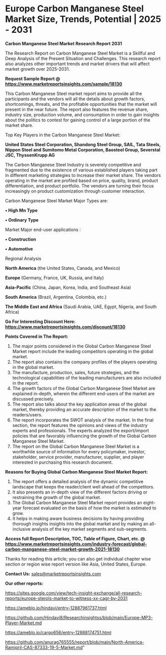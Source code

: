 # Europe Carbon Manganese Steel Market Size, Trends, Potential | 2025 - 2031

<strong>Carbon Manganese Steel Market Research Report 2031</strong>

The Research Report on Carbon Manganese Steel Market is a Skillful and Deep Analysis of the Present Situation and Challenges. This research report also analyzes other important trends and market drivers that will affect market growth over 2025-2031.

<strong>Request Sample Report @ <a href=https://www.marketreportsinsights.com/sample/18130>https://www.marketreportsinsights.com/sample/18130</a></strong>

This Carbon Manganese Steel market report aims to provide all the participants and the vendors will all the details about growth factors, shortcomings, threats, and the profitable opportunities that the market will present in the near future. The report also features the revenue share, industry size, production volume, and consumption in order to gain insights about the politics to contest for gaining control of a large portion of the market share.

Top Key Players in the Carbon Manganese Steel Market:

<strong>United States Steel Corporation, Shandong Steel Group, SAIL, Tata Steels, Nippon Steel and Sumitomo Metal Corporation, Baosteel Group, Severstal JSC, ThyssenKrupp AG</strong>

The Carbon Manganese Steel Industry is severely competitive and fragmented due to the existence of various established players taking part in different marketing strategies to increase their market share. The vendors operating in the market are profiled based on price, quality, brand, product differentiation, and product portfolio. The vendors are turning their focus increasingly on product customization through customer interaction.

Carbon Manganese Steel Market Major Types are:

<strong>• High Mn Type

• Ordinary Type</strong>

Market Major end-user applications :

<strong>• Construction

• Automotive</strong>

Regional Analysis

</u><strong><b>North America</b></strong> (the United States, Canada, and Mexico)

<strong><b>Europe </b></strong>(Germany, France, UK, Russia, and Italy)

<strong><b>Asia-Pacific</b></strong> (China, Japan, Korea, India, and Southeast Asia)

<strong><b>South America</b></strong> (Brazil, Argentina, Colombia, etc.)

<strong><b>The Middle East and Africa</b></strong> (Saudi Arabia, UAE, Egypt, Nigeria, and South Africa)

<strong>Go For Interesting Discount Here: <a href=https://www.marketreportsinsights.com/discount/18130>https://www.marketreportsinsights.com/discount/18130</a></strong>

<strong>Points Covered in The Report:</strong>
<ol>
  <li>The major points considered in the Global Carbon Manganese Steel Market report include the leading competitors operating in the global market.</li>
  <li>The report also contains the company profiles of the players operating in the global market.</li>
  <li>The manufacture, production, sales, future strategies, and the technological capabilities of the leading manufacturers are also included in the report.</li>
  <li>The growth factors of the Global Carbon Manganese Steel Market are explained in-depth, wherein the different end-users of the market are discussed precisely.</li>
  <li>The report also talks about the key application areas of the global market, thereby providing an accurate description of the market to the readers/users.</li>
  <li>The report incorporates the SWOT analysis of the market. In the final section, the report features the opinions and views of the industry experts and professionals. The experts analyzed the export/import policies that are favorably influencing the growth of the Global Carbon Manganese Steel Market.</li>
  <li>The report on the Global Carbon Manganese Steel Market is a worthwhile source of information for every policymaker, investor, stakeholder, service provider, manufacturer, supplier, and player interested in purchasing this research document.</li>
</ol>
<strong>Reasons for Buying Global Carbon Manganese Steel Market Report:</strong>

<ol>
  <li>The report offers a detailed analysis of the dynamic competitive landscape that keeps the reader/client well ahead of the competitors.</li>
  <li>It also presents an in-depth view of the different factors driving or restraining the growth of the global market.</li>
  <li>The Global Carbon Manganese Steel Market report provides an eight-year forecast evaluated on the basis of how the market is estimated to grow.</li>
  <li>It helps in making aware business decisions by having providing thorough insights insights into the global market and by making an all-inclusive analysis of the key market segments and sub-segments.</li>
</ol>
<strong>Access full Report Description, TOC, Table of Figure, Chart, etc. @ <a href=https://www.marketreportsinsights.com/industry-forecast/global-carbon-manganese-steel-market-growth-2021-18130>https://www.marketreportsinsights.com/industry-forecast/global-carbon-manganese-steel-market-growth-2021-18130</a></strong>


Thanks for reading this article; you can also get individual chapter wise section or region wise report version like Asia, United States, Europe.

<strong>Contact Us:</strong>
sales@marketreportsinsights.com

<strong>Our other reports:</strong>

<a href=https://sites.google.com/view/tech-insight-exchange/all-research-reports/europe-sterols-market-to-witness-xx-cagr-by-2031>https://sites.google.com/view/tech-insight-exchange/all-research-reports/europe-sterols-market-to-witness-xx-cagr-by-2031</a>

<a href=https://ameblo.jp/hindavi/entry-12887961737.html>https://ameblo.jp/hindavi/entry-12887961737.html</a>

<a href=https://github.com/Hindavi8/Researchinsightss/blob/main/Europe-MP3-Player-Market.md>https://github.com/Hindavi8/Researchinsightss/blob/main/Europe-MP3-Player-Market.md</a>

<a href=https://ameblo.jp/cargo656/entry-12888174751.html>https://ameblo.jp/cargo656/entry-12888174751.html</a>

<a href=https://github.com/anurag765555/report/blob/main/North-America-Ramipril-CAS-87333-19-5-Market.md>https://github.com/anurag765555/report/blob/main/North-America-Ramipril-CAS-87333-19-5-Market.md</a>"
